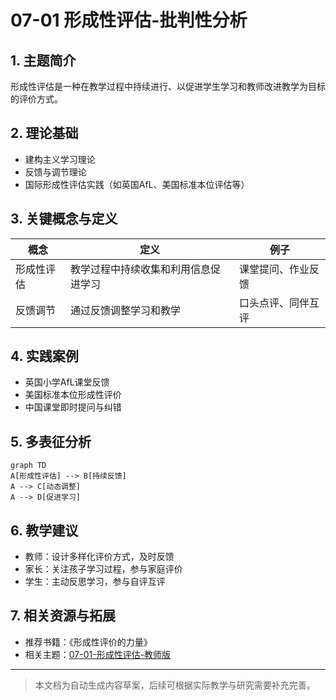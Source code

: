 # 07-01 形成性评估-批判性分析

## 1. 主题简介
形成性评估是一种在教学过程中持续进行、以促进学生学习和教师改进教学为目标的评价方式。

## 2. 理论基础
- 建构主义学习理论
- 反馈与调节理论
- 国际形成性评估实践（如英国AfL、美国标准本位评估等）

## 3. 关键概念与定义
| 概念 | 定义 | 例子 |
|------|------|------|
| 形成性评估 | 教学过程中持续收集和利用信息促进学习 | 课堂提问、作业反馈 |
| 反馈调节 | 通过反馈调整学习和教学 | 口头点评、同伴互评 |

## 4. 实践案例
- 英国小学AfL课堂反馈
- 美国标准本位形成性评价
- 中国课堂即时提问与纠错

## 5. 多表征分析
```mermaid
graph TD
A[形成性评估] --> B[持续反馈]
A --> C[动态调整]
A --> D[促进学习]
```

## 6. 教学建议
- 教师：设计多样化评价方式，及时反馈
- 家长：关注孩子学习过程，参与家庭评价
- 学生：主动反思学习，参与自评互评

## 7. 相关资源与拓展
- 推荐书籍：《形成性评价的力量》
- 相关主题：[07-01-形成性评估-教师版](../教师版/07-01-形成性评估-教师版.md)

---

> 本文档为自动生成内容草案，后续可根据实际教学与研究需要补充完善。
